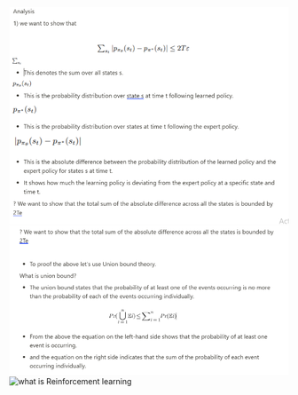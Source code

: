 ![what is Reinforcement learning](/hw1/cs285/Images/one.PNG "Optional title attribute")
![what is Reinforcement learning](/hw1/cs285/Images/part2.PNG "Optional title attribute")
![what is Reinforcement learning](/hw1/cs285/Images/part22.PNG "Optional title attribute")
